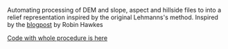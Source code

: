 Automating processing of DEM and slope, aspect and hillside files to
into a relief representation inspired by the original Lehmanns's method.
Inspired by the [blogpost](https://robinhawkes.com/blog/qgis-monochrome-hachures/) by Robin Hawkes


[Code with whole procedure is here](Lehmanns_Shrafure.ipynb) <br>
<link>
